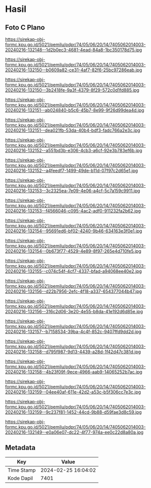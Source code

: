 # Hasil

## Foto C Plano

https://sirekap-obj-formc.kpu.go.id/5021/pemilu/pdpr/74/05/06/20/14/7405062014003-20240216-132148--1d2b0ec3-4681-4ead-84a8-1bc350178d75.jpg

https://sirekap-obj-formc.kpu.go.id/5021/pemilu/pdpr/74/05/06/20/14/7405062014003-20240216-132150--b0609a82-ce31-4af7-82f6-25bc97286eab.jpg

https://sirekap-obj-formc.kpu.go.id/5021/pemilu/pdpr/74/05/06/20/14/7405062014003-20240216-132150--3b2418fe-9a3f-4379-8f29-572c0d1fd885.jpg

https://sirekap-obj-formc.kpu.go.id/5021/pemilu/pdpr/74/05/06/20/14/7405062014003-20240216-132151--ab024840-b5c6-45b7-8e99-9f26d99dea4d.jpg

https://sirekap-obj-formc.kpu.go.id/5021/pemilu/pdpr/74/05/06/20/14/7405062014003-20240216-132151--dea021fb-53da-40b4-bdf3-fadc766a2e3c.jpg

https://sirekap-obj-formc.kpu.go.id/5021/pemilu/pdpr/74/05/06/20/14/7405062014003-20240216-132152--a551bd3b-e306-4cb3-a6cf-92e3b783ef6b.jpg

https://sirekap-obj-formc.kpu.go.id/5021/pemilu/pdpr/74/05/06/20/14/7405062014003-20240216-132152--a4feedf7-1499-49de-b11d-07f97c2d65e1.jpg

https://sirekap-obj-formc.kpu.go.id/5021/pemilu/pdpr/74/05/06/20/14/7405062014003-20240216-132153--3c2325ea-7e09-4e06-a4cf-5c7a159c9911.jpg

https://sirekap-obj-formc.kpu.go.id/5021/pemilu/pdpr/74/05/06/20/14/7405062014003-20240216-132153--f4566046-c095-4ac2-adf0-911232fa2b62.jpg

https://sirekap-obj-formc.kpu.go.id/5021/pemilu/pdpr/74/05/06/20/14/7405062014003-20240216-132154--95691ed6-bf02-4240-9b46-634163e3f0e1.jpg

https://sirekap-obj-formc.kpu.go.id/5021/pemilu/pdpr/74/05/06/20/14/7405062014003-20240216-132154--0b673f77-4529-4e89-8f97-265e4d710fe5.jpg

https://sirekap-obj-formc.kpu.go.id/5021/pemilu/pdpr/74/05/06/20/14/7405062014003-20240216-132155--c074c54f-4cf7-4337-bfad-a94068ee40e2.jpg

https://sirekap-obj-formc.kpu.go.id/5021/pemilu/pdpr/74/05/06/20/14/7405062014003-20240216-132156--d22b7956-2efc-4f18-a337-654377044b47.jpg

https://sirekap-obj-formc.kpu.go.id/5021/pemilu/pdpr/74/05/06/20/14/7405062014003-20240216-132156--316c2d06-3e20-4e55-b8da-41e192d6d85e.jpg

https://sirekap-obj-formc.kpu.go.id/5021/pemilu/pdpr/74/05/06/20/14/7405062014003-20240216-132157--b7158534-39ba-4c4f-852c-9407ffd9dd2d.jpg

https://sirekap-obj-formc.kpu.go.id/5021/pemilu/pdpr/74/05/06/20/14/7405062014003-20240216-132158--d795f987-9d13-4439-a28d-1f42d47c381d.jpg

https://sirekap-obj-formc.kpu.go.id/5021/pemilu/pdpr/74/05/06/20/14/7405062014003-20240216-132158--4b23f09f-9ece-4966-aab9-14065252b7ac.jpg

https://sirekap-obj-formc.kpu.go.id/5021/pemilu/pdpr/74/05/06/20/14/7405062014003-20240216-132159--04ee40af-611e-42d2-a53c-b5f306cc7e3c.jpg

https://sirekap-obj-formc.kpu.go.id/5021/pemilu/pdpr/74/05/06/20/14/7405062014003-20240216-132159--9c237f81-1452-44cd-9b88-d59fae3d8c59.jpg

https://sirekap-obj-formc.kpu.go.id/5021/pemilu/pdpr/74/05/06/20/14/7405062014003-20240216-132149--e0a06e07-dc22-4f77-974a-ee0c22d8a80a.jpg


## Metadata

| Key        | Value               |
| ---------- | ------------------- |
| Time Stamp | 2024-02-25 16:04:02 |
| Kode Dapil | 7401                |



